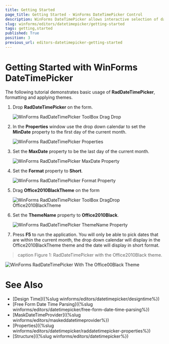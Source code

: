 ```yaml
---
title: Getting Started
page_title: Getting Started - WinForms DateTimePicker Control
description: WinForms DateTimePicker allows interactive selection of dates using a drop down calendar. 
slug: winforms/editors/datetimepicker/getting-started
tags: getting,started
published: True
position: 3
previous_url: editors-datetimepicker-getting-started
---
```


# Getting Started with WinForms DateTimePicker

The following tutorial demonstrates basic usage of __RadDateTimePicker__, formatting and applying themes.

1. Drop __RadDateTimePicker__ on the form.

	![WinForms RadDateTimePicker ToolBox Drag Drop](images/editors-datetimepicker-getting-started002.png)
          
1. In the __Properties__ window use the drop down calendar to set the __MinDate__ property to the first day of the current month.

	![WinForms RadDateTimePicker Properties](images/editors-datetimepicker-getting-started003.png)          

1. Set the __MaxDate__ property to be the last day of the current month.

	![WinForms RadDateTimePicker MaxDate Property](images/editors-datetimepicker-getting-started004.png)           

1. Set the __Format__ property to __Short__.

	![WinForms RadDateTimePicker Format Property](images/editors-datetimepicker-getting-started005.png)           

1. Drag __Office2010BlackTheme__ on the form

	![WinForms RadDateTimePicker ToolBox DragDrop Office2010BlackTheme](images/editors-datetimepicker-getting-started006.png)            

1. Set the __ThemeName__ property to __Office2010Black__.

	![WinForms RadDateTimePicker ThemeName Property](images/editors-datetimepicker-getting-started007.png)             

1. Press __F5__ to run the application. You will only be able to pick dates that are within the current month, the drop down calendar will display in the Office2010BlackTheme theme and the date will display in short format.

>caption Figure 1: RadDateTimePicker with the Office2010Black theme.
 
![WinForms RadDateTimePicker With The Office00Black Theme](images/editors-datetimepicker-getting-started001.png)


# See Also

* [Design Time]({%slug winforms/editors/datetimepicker/designtime%})
* [Free Form Date Time Parsing]({%slug winforms/editors/datetimepicker/free-form-date-time-parsing%})
* [MaskDateTimeProvider]({%slug winforms/editors/maskeddatetimeprovider%})
* [Properties]({%slug winforms/editors/datetimepicker/raddatetimepicker-properties%})
* [Structure]({%slug winforms/editors/datetimepicker%})

